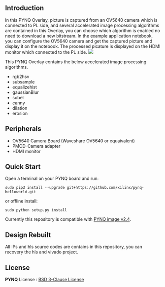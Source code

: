 ## Introduction

In this PYNQ Overlay, picture is captured from an OV5640 camera which is connected to PL side, and several accelerated image processing algorithms are contained in this Overlay, you can choose which algorithm is enabled no need to download a new bitstream. In the example application notebook, you can configure the OV5640 camera and get the captured picture and display it on the notebook. The processed picature is displayed on the HDMI monitor which connected to the PL side.
![](./images/Architecture.png)

This PYNQ Overlay contains the below accelerated image processing algorithms.

* rgb2hsv	
* subsample
* equalizehist
* gaussianBlur
* sobel
* canny
* dilation
* erosion

## Peripherals
* OV5640 Camera Board (Waveshare OV5640 or equaivalent)
* PMOD-Camera adapter
* HDMI monitor
## Quick Start

Open a terminal on your PYNQ board and run:

```
sudo pip3 install --upgrade git+https://github.com/xilinx/pynq-helloworld.git
```

or offline install:

```
sudo python setup.py install
```

Currently this repository is compatible with [PYNQ image v2.4](http://www.pynq.io/board).


## Design Rebuilt

All IPs and hls source codes are contains in this repository, you can recovery the hls and vivado project.

## License

**PYNQ** License : [BSD 3-Clause License](https://github.com/Xilinx/PYNQ/blob/master/LICENSE)
